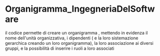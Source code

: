# Organigramma_IngegneriaDelSoftware
il codice permette di creare un organigramma , mettendo in evidenza il nome dell'unità organizzativa,  i dipendenti ( e la loro sistemazione gerarchica  creando un loro organigramma), la loro associazione ai diversi gruppi, e la possibilità di inserire i ruoli a loro associati 
